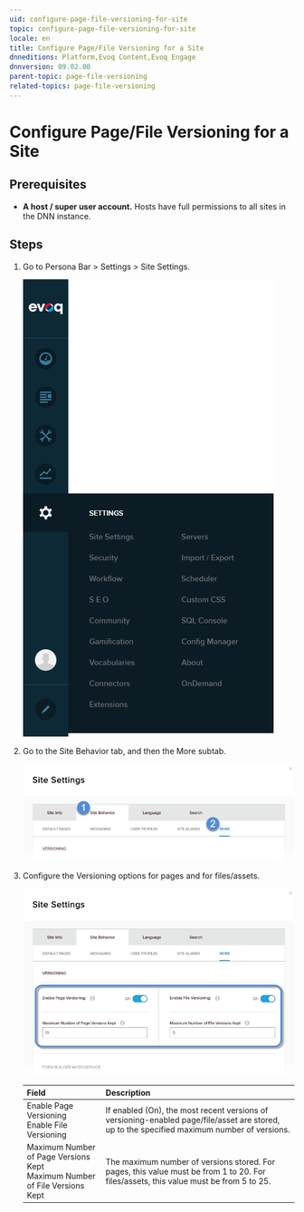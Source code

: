```yaml
---
uid: configure-page-file-versioning-for-site
topic: configure-page-file-versioning-for-site
locale: en
title: Configure Page/File Versioning for a Site
dnneditions: Platform,Evoq Content,Evoq Engage
dnnversion: 09.02.00
parent-topic: page-file-versioning
related-topics: page-file-versioning
---
```


# Configure Page/File Versioning for a Site

## Prerequisites

*   **A host / super user account.** Hosts have full permissions to all sites in the DNN instance.

## Steps

1.  Go to Persona Bar \> Settings \> Site Settings.
    
    ![Persona Bar > Settings > Site Settings](/images/scr-pbar-host-Settings-E91.png)
    
2.  Go to the Site Behavior tab, and then the More subtab.
    
    ![Site Behavior > More](/images/scr-pbtabs-host-Settings-SiteSettings-SiteBehavior-More-E90.png)
    
3.  Configure the Versioning options for pages and for files/assets.
    
      
    
    ![Site Settings > Site Behavior > More — Versioning](/images/scr-SiteSettings-SiteBehavior-More-Versioning.png)
    
      
    
    |Field|Description|
    |---|---|
    |Enable Page Versioning<br />Enable File Versioning|If enabled (On), the most recent versions of versioning-enabled page/file/asset are stored, up to the specified maximum number of versions.|
    |Maximum Number of Page Versions Kept<br />Maximum Number of File Versions Kept|The maximum number of versions stored. For pages, this value must be from 1 to 20. For files/assets, this value must be from 5 to 25.|